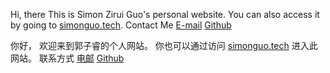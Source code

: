 Hi, there
This is Simon Zirui Guo's personal website.
You can also access it by going to [simonguo.tech](https://simonguozirui.github.io/).
Contact Me
[E-mail](simonguozirui@gmail.com)
[Github](https://github.com/simonguozirui)



你好，
欢迎来到郭子睿的个人网站。
你也可以通过访问 [simonguo.tech](https://simonguozirui.github.io/) 进入此网站。
联系方式
[电邮](simonguozirui@gmail.com)
[Github](https://github.com/simonguozirui)
